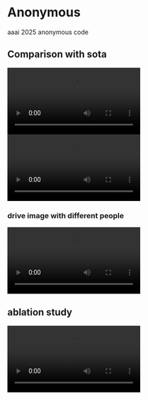 # Anonymous
aaai 2025 anonymous code

## Comparison with sota

<video src="/src/comparisons1.mp4" ></video>
<video src="src/comparisons2.mp4" ></video>

### drive image with different people
<video src="src/cosplay.mp4" ></video>

## ablation study
<video src="https://github.com/Anonymous-AAAi-2025/Anonymous/blob/main/src/ablation.mp4"></video>
